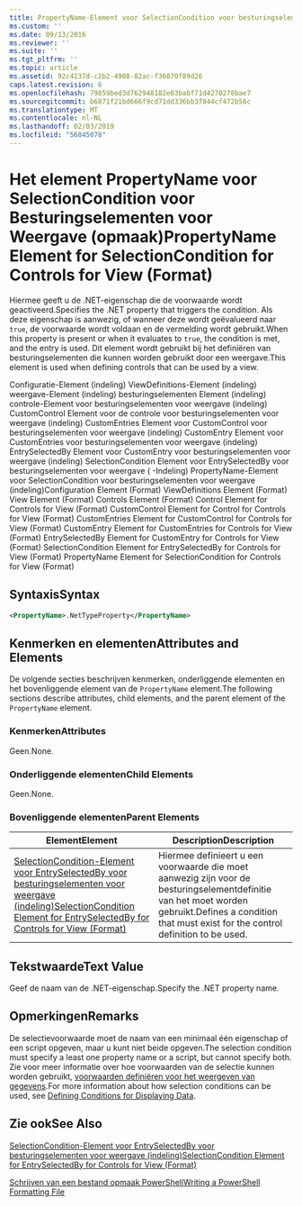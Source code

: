 ```yaml
---
title: PropertyName-Element voor SelectionCondition voor besturingselementen voor weergave (indeling) | Microsoft Docs
ms.custom: ''
ms.date: 09/13/2016
ms.reviewer: ''
ms.suite: ''
ms.tgt_pltfrm: ''
ms.topic: article
ms.assetid: 92c4237d-c2b2-4908-82ac-f36070f89d26
caps.latest.revision: 6
ms.openlocfilehash: 79859bed3d762948182e03babf71d4270278bae7
ms.sourcegitcommit: b6871f21bd666f9cd71dd336bb3f844cf472b56c
ms.translationtype: MT
ms.contentlocale: nl-NL
ms.lasthandoff: 02/03/2019
ms.locfileid: "56845078"
---
```

# <a name="propertyname-element-for-selectioncondition-for-controls-for-view-format"></a><span data-ttu-id="16201-102">Het element PropertyName voor SelectionCondition voor Besturingselementen voor Weergave (opmaak)</span><span class="sxs-lookup"><span data-stu-id="16201-102">PropertyName Element for SelectionCondition for Controls for View (Format)</span></span>

<span data-ttu-id="16201-103">Hiermee geeft u de .NET-eigenschap die de voorwaarde wordt geactiveerd.</span><span class="sxs-lookup"><span data-stu-id="16201-103">Specifies the .NET property that triggers the condition.</span></span> <span data-ttu-id="16201-104">Als deze eigenschap is aanwezig, of wanneer deze wordt geëvalueerd naar `true`, de voorwaarde wordt voldaan en de vermelding wordt gebruikt.</span><span class="sxs-lookup"><span data-stu-id="16201-104">When this property is present or when it evaluates to `true`, the condition is met, and the entry is used.</span></span> <span data-ttu-id="16201-105">Dit element wordt gebruikt bij het definiëren van besturingselementen die kunnen worden gebruikt door een weergave.</span><span class="sxs-lookup"><span data-stu-id="16201-105">This element is used when defining controls that can be used by a view.</span></span>

<span data-ttu-id="16201-106">Configuratie-Element (indeling) ViewDefinitions-Element (indeling) weergave-Element (indeling) besturingselementen Element (indeling) controle-Element voor besturingselementen voor weergave (indeling) CustomControl Element voor de controle voor besturingselementen voor weergave (indeling) CustomEntries Element voor CustomControl voor besturingselementen voor weergave (indeling) CustomEntry Element voor CustomEntries voor besturingselementen voor weergave (indeling) EntrySelectedBy Element voor CustomEntry voor besturingselementen voor weergave (indeling) SelectionCondition Element voor EntrySelectedBy voor besturingselementen voor weergave ( -Indeling) PropertyName-Element voor SelectionCondition voor besturingselementen voor weergave (indeling)</span><span class="sxs-lookup"><span data-stu-id="16201-106">Configuration Element (Format) ViewDefinitions Element (Format) View Element (Format) Controls Element (Format) Control Element for Controls for View (Format) CustomControl Element for Control for Controls for View (Format) CustomEntries Element for CustomControl for Controls for View (Format) CustomEntry Element for CustomEntries for Controls for View (Format) EntrySelectedBy Element for CustomEntry for Controls for View (Format) SelectionCondition Element for EntrySelectedBy for Controls for View (Format) PropertyName Element for SelectionCondition for Controls for View (Format)</span></span>

## <a name="syntax"></a><span data-ttu-id="16201-107">Syntaxis</span><span class="sxs-lookup"><span data-stu-id="16201-107">Syntax</span></span>

```xml
<PropertyName>.NetTypeProperty</PropertyName>
```

## <a name="attributes-and-elements"></a><span data-ttu-id="16201-108">Kenmerken en elementen</span><span class="sxs-lookup"><span data-stu-id="16201-108">Attributes and Elements</span></span>

<span data-ttu-id="16201-109">De volgende secties beschrijven kenmerken, onderliggende elementen en het bovenliggende element van de `PropertyName` element.</span><span class="sxs-lookup"><span data-stu-id="16201-109">The following sections describe attributes, child elements, and the parent element of the `PropertyName` element.</span></span>

### <a name="attributes"></a><span data-ttu-id="16201-110">Kenmerken</span><span class="sxs-lookup"><span data-stu-id="16201-110">Attributes</span></span>

<span data-ttu-id="16201-111">Geen.</span><span class="sxs-lookup"><span data-stu-id="16201-111">None.</span></span>

### <a name="child-elements"></a><span data-ttu-id="16201-112">Onderliggende elementen</span><span class="sxs-lookup"><span data-stu-id="16201-112">Child Elements</span></span>

<span data-ttu-id="16201-113">Geen.</span><span class="sxs-lookup"><span data-stu-id="16201-113">None.</span></span>

### <a name="parent-elements"></a><span data-ttu-id="16201-114">Bovenliggende elementen</span><span class="sxs-lookup"><span data-stu-id="16201-114">Parent Elements</span></span>

|<span data-ttu-id="16201-115">Element</span><span class="sxs-lookup"><span data-stu-id="16201-115">Element</span></span>|<span data-ttu-id="16201-116">Description</span><span class="sxs-lookup"><span data-stu-id="16201-116">Description</span></span>|
|-------------|-----------------|
|[<span data-ttu-id="16201-117">SelectionCondition-Element voor EntrySelectedBy voor besturingselementen voor weergave (indeling)</span><span class="sxs-lookup"><span data-stu-id="16201-117">SelectionCondition Element for EntrySelectedBy for Controls for View (Format)</span></span>](./selectioncondition-element-for-entryselectedby-for-controls-for-view-format.md)|<span data-ttu-id="16201-118">Hiermee definieert u een voorwaarde die moet aanwezig zijn voor de besturingselementdefinitie van het moet worden gebruikt.</span><span class="sxs-lookup"><span data-stu-id="16201-118">Defines a condition that must exist for the control definition to be used.</span></span>|

## <a name="text-value"></a><span data-ttu-id="16201-119">Tekstwaarde</span><span class="sxs-lookup"><span data-stu-id="16201-119">Text Value</span></span>

<span data-ttu-id="16201-120">Geef de naam van de .NET-eigenschap.</span><span class="sxs-lookup"><span data-stu-id="16201-120">Specify the .NET property name.</span></span>

## <a name="remarks"></a><span data-ttu-id="16201-121">Opmerkingen</span><span class="sxs-lookup"><span data-stu-id="16201-121">Remarks</span></span>

<span data-ttu-id="16201-122">De selectievoorwaarde moet de naam van een minimaal één eigenschap of een script opgeven, maar u kunt niet beide opgeven.</span><span class="sxs-lookup"><span data-stu-id="16201-122">The selection condition must specify a least one property name or a script, but cannot specify both.</span></span> <span data-ttu-id="16201-123">Zie voor meer informatie over hoe voorwaarden van de selectie kunnen worden gebruikt, [voorwaarden definiëren voor het weergeven van gegevens](./defining-conditions-for-displaying-data.md).</span><span class="sxs-lookup"><span data-stu-id="16201-123">For more information about how selection conditions can be used, see [Defining Conditions for Displaying Data](./defining-conditions-for-displaying-data.md).</span></span>

## <a name="see-also"></a><span data-ttu-id="16201-124">Zie ook</span><span class="sxs-lookup"><span data-stu-id="16201-124">See Also</span></span>

[<span data-ttu-id="16201-125">SelectionCondition-Element voor EntrySelectedBy voor besturingselementen voor weergave (indeling)</span><span class="sxs-lookup"><span data-stu-id="16201-125">SelectionCondition Element for EntrySelectedBy for Controls for View (Format)</span></span>](./selectioncondition-element-for-entryselectedby-for-controls-for-view-format.md)

[<span data-ttu-id="16201-126">Schrijven van een bestand opmaak PowerShell</span><span class="sxs-lookup"><span data-stu-id="16201-126">Writing a PowerShell Formatting File</span></span>](./writing-a-powershell-formatting-file.md)
